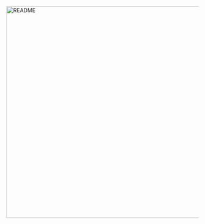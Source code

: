 <img width="555" alt="README" src="https://github.com/user-attachments/assets/f4ae3bf6-99bd-4758-ba10-c05a50f7db8a">
